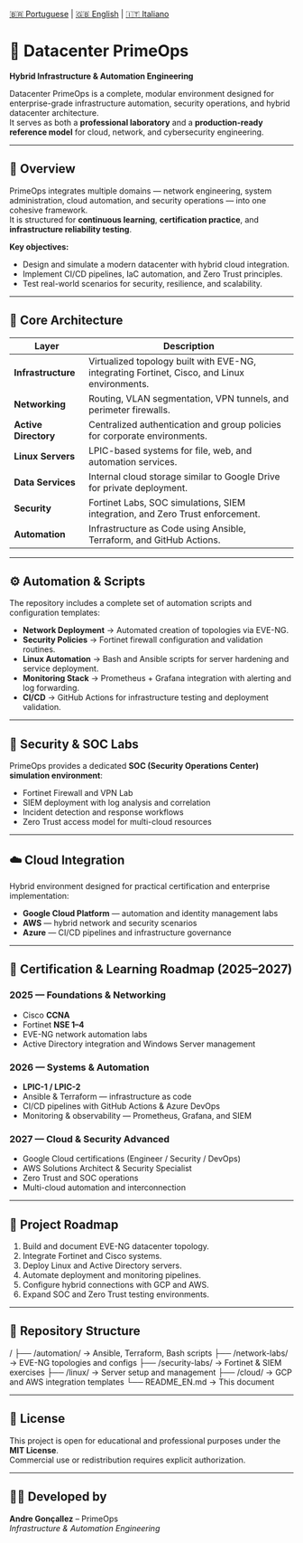 [🇧🇷 Portuguese](README.md) | [🇬🇧 English](README_EN.md) | [🇮🇹 Italiano](README_IT.md)

# 🏢 Datacenter PrimeOps  
**Hybrid Infrastructure & Automation Engineering**

Datacenter PrimeOps is a complete, modular environment designed for enterprise-grade infrastructure automation, security operations, and hybrid datacenter architecture.  
It serves as both a **professional laboratory** and a **production-ready reference model** for cloud, network, and cybersecurity engineering.

---

## 🚀 Overview
PrimeOps integrates multiple domains — network engineering, system administration, cloud automation, and security operations — into one cohesive framework.  
It is structured for **continuous learning**, **certification practice**, and **infrastructure reliability testing**.

**Key objectives:**
- Design and simulate a modern datacenter with hybrid cloud integration.  
- Implement CI/CD pipelines, IaC automation, and Zero Trust principles.  
- Test real-world scenarios for security, resilience, and scalability.  

---

## 🧩 Core Architecture

| Layer | Description |
|-------|-------------|
| **Infrastructure** | Virtualized topology built with EVE-NG, integrating Fortinet, Cisco, and Linux environments. |
| **Networking** | Routing, VLAN segmentation, VPN tunnels, and perimeter firewalls. |
| **Active Directory** | Centralized authentication and group policies for corporate environments. |
| **Linux Servers** | LPIC-based systems for file, web, and automation services. |
| **Data Services** | Internal cloud storage similar to Google Drive for private deployment. |
| **Security** | Fortinet Labs, SOC simulations, SIEM integration, and Zero Trust enforcement. |
| **Automation** | Infrastructure as Code using Ansible, Terraform, and GitHub Actions. |

---

## ⚙️ Automation & Scripts
The repository includes a complete set of automation scripts and configuration templates:

- **Network Deployment** → Automated creation of topologies via EVE-NG.  
- **Security Policies** → Fortinet firewall configuration and validation routines.  
- **Linux Automation** → Bash and Ansible scripts for server hardening and service deployment.  
- **Monitoring Stack** → Prometheus + Grafana integration with alerting and log forwarding.  
- **CI/CD** → GitHub Actions for infrastructure testing and deployment validation.  

---

## 🔐 Security & SOC Labs
PrimeOps provides a dedicated **SOC (Security Operations Center) simulation environment**:

- Fortinet Firewall and VPN Lab  
- SIEM deployment with log analysis and correlation  
- Incident detection and response workflows  
- Zero Trust access model for multi-cloud resources  

---

## ☁️ Cloud Integration
Hybrid environment designed for practical certification and enterprise implementation:

- **Google Cloud Platform** — automation and identity management labs  
- **AWS** — hybrid network and security scenarios  
- **Azure** — CI/CD pipelines and infrastructure governance  

---

## 🧠 Certification & Learning Roadmap (2025–2027)

### 2025 — Foundations & Networking
- Cisco **CCNA**  
- Fortinet **NSE 1–4**  
- EVE-NG network automation labs  
- Active Directory integration and Windows Server management  

### 2026 — Systems & Automation
- **LPIC-1 / LPIC-2**  
- Ansible & Terraform — infrastructure as code  
- CI/CD pipelines with GitHub Actions & Azure DevOps  
- Monitoring & observability — Prometheus, Grafana, and SIEM  

### 2027 — Cloud & Security Advanced
- Google Cloud certifications (Engineer / Security / DevOps)  
- AWS Solutions Architect & Security Specialist  
- Zero Trust and SOC operations  
- Multi-cloud automation and interconnection  

---

## 🧭 Project Roadmap
1. Build and document EVE-NG datacenter topology.  
2. Integrate Fortinet and Cisco systems.  
3. Deploy Linux and Active Directory servers.  
4. Automate deployment and monitoring pipelines.  
5. Configure hybrid connections with GCP and AWS.  
6. Expand SOC and Zero Trust testing environments.  

---

## 📁 Repository Structure

/
├── /automation/ → Ansible, Terraform, Bash scripts
├── /network-labs/ → EVE-NG topologies and configs
├── /security-labs/ → Fortinet & SIEM exercises
├── /linux/ → Server setup and management
├── /cloud/ → GCP and AWS integration templates
└── README_EN.md → This document


---

## 🧾 License
This project is open for educational and professional purposes under the **MIT License**.  
Commercial use or redistribution requires explicit authorization.

---

## 👨‍💻 Developed by  
**Andre Gonçallez** – PrimeOps  
_Infrastructure & Automation Engineering_  
